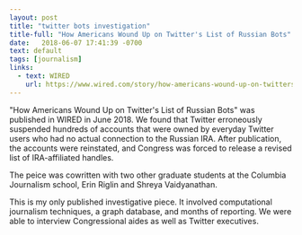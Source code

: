 ```yaml
---
layout: post
title: "twitter bots investigation"
title-full: "How Americans Wound Up on Twitter's List of Russian Bots"
date:   2018-06-07 17:41:39 -0700
text: default
tags: [journalism]
links:
  - text: WIRED
    url: https://www.wired.com/story/how-americans-wound-up-on-twitters-list-of-russian-bots/
---
```


"How Americans Wound Up on Twitter's List of Russian Bots" was published in WIRED in June 2018. We found that Twitter erroneously suspended hundreds of accounts that were owned by everyday Twitter users who had no actual connection to the Russian IRA. After publication, the accounts were reinstated, and  Congress was forced to release a revised list of IRA-affiliated handles.

The peice was cowritten with two other graduate students at the Columbia Journalism school, Erin Riglin and Shreya Vaidyanathan. 

This is my only published investigative piece. It involved computational journalism techniques, a graph database, and months of reporting. We were able to interview Congressional aides as well as Twitter executives.